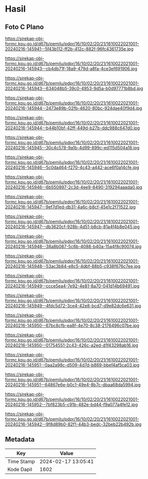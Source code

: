 # Hasil

## Foto C Plano

https://sirekap-obj-formc.kpu.go.id/d67b/pemilu/pdpr/16/10/02/20/21/1610022021001-20240216-145941--5f43b112-ff2b-412c-882f-96fc4361735e.jpg

https://sirekap-obj-formc.kpu.go.id/d67b/pemilu/pdpr/16/10/02/20/21/1610022021001-20240216-145943--cb4db71f-18a9-479d-a8fa-4ce3ef691906.jpg

https://sirekap-obj-formc.kpu.go.id/d67b/pemilu/pdpr/16/10/02/20/21/1610022021001-20240216-145943--634048b5-39c0-4953-9d5a-b0d97771b8bd.jpg

https://sirekap-obj-formc.kpu.go.id/d67b/pemilu/pdpr/16/10/02/20/21/1610022021001-20240216-145944--2473e89b-02fb-4620-80bc-924dae40f9d4.jpg

https://sirekap-obj-formc.kpu.go.id/d67b/pemilu/pdpr/16/10/02/20/21/1610022021001-20240216-145944--b44b10bf-42ff-449d-b27b-ddc988c647d0.jpg

https://sirekap-obj-formc.kpu.go.id/d67b/pemilu/pdpr/16/10/02/20/21/1610022021001-20240216-145945--30c4c578-9a1b-4d99-899c-ed115d504a18.jpg

https://sirekap-obj-formc.kpu.go.id/d67b/pemilu/pdpr/16/10/02/20/21/1610022021001-20240216-145946--5c0da464-f270-4c43-a442-ace6f0a14cfe.jpg

https://sirekap-obj-formc.kpu.go.id/d67b/pemilu/pdpr/16/10/02/20/21/1610022021001-20240216-145946--6b550897-2c3d-4ee9-8490-319294aaada0.jpg

https://sirekap-obj-formc.kpu.go.id/d67b/pemilu/pdpr/16/10/02/20/21/1610022021001-20240216-145947--9ef7d1ed-db31-4a6c-b8cf-45e1c2f71522.jpg

https://sirekap-obj-formc.kpu.go.id/d67b/pemilu/pdpr/16/10/02/20/21/1610022021001-20240216-145947--db3620cf-928b-4d51-b8cb-81a4f4b8e045.jpg

https://sirekap-obj-formc.kpu.go.id/d67b/pemilu/pdpr/16/10/02/20/21/1610022021001-20240216-145948--38a8b087-5c6b-4088-b40a-15a4f8c90074.jpg

https://sirekap-obj-formc.kpu.go.id/d67b/pemilu/pdpr/16/10/02/20/21/1610022021001-20240216-145948--53ac3b84-e8c5-4dbf-88b5-c938f676c7ee.jpg

https://sirekap-obj-formc.kpu.go.id/d67b/pemilu/pdpr/16/10/02/20/21/1610022021001-20240216-145949--ccce5ea4-7e92-4e81-8a70-041d14b69491.jpg

https://sirekap-obj-formc.kpu.go.id/d67b/pemilu/pdpr/16/10/02/20/21/1610022021001-20240216-145949--4fdc5d72-3ce4-42e8-bcd7-d9e82dc6e631.jpg

https://sirekap-obj-formc.kpu.go.id/d67b/pemilu/pdpr/16/10/02/20/21/1610022021001-20240216-145950--67bc8cfb-ea8f-4e70-8c38-2176496c07be.jpg

https://sirekap-obj-formc.kpu.go.id/d67b/pemilu/pdpr/16/10/02/20/21/1610022021001-20240216-145950--01754551-2c43-426c-a2ed-d1f43298ab16.jpg

https://sirekap-obj-formc.kpu.go.id/d67b/pemilu/pdpr/16/10/02/20/21/1610022021001-20240216-145951--0aa2a98c-d509-4d7d-b869-bbef4af5ca03.jpg

https://sirekap-obj-formc.kpu.go.id/d67b/pemilu/pdpr/16/10/02/20/21/1610022021001-20240216-145951--64867e6e-b0c1-49e4-8b7c-dbaa68da5994.jpg

https://sirekap-obj-formc.kpu.go.id/d67b/pemilu/pdpr/16/10/02/20/21/1610022021001-20240216-145952--7bf823b5-c91b-482e-bd44-f9a077a4fe12.jpg

https://sirekap-obj-formc.kpu.go.id/d67b/pemilu/pdpr/16/10/02/20/21/1610022021001-20240216-145942--9f8d89b0-82f1-44b3-bedc-32beb22b492b.jpg


## Metadata

| Key        | Value               |
| ---------- | ------------------- |
| Time Stamp | 2024-02-17 13:05:41 |
| Kode Dapil | 1602                |



